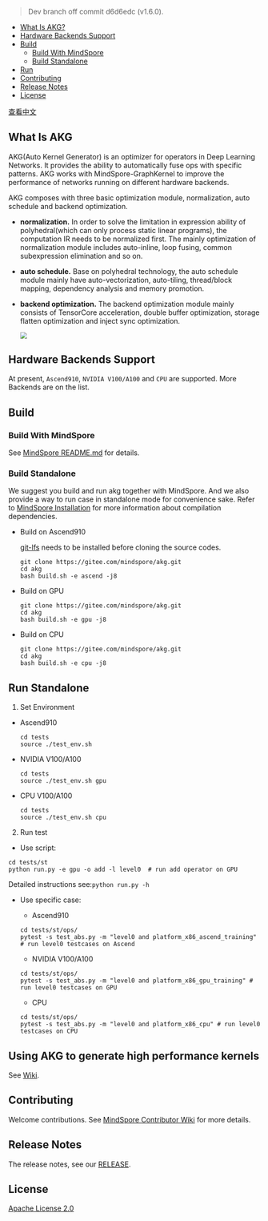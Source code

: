 > Dev branch off commit d6d6edc (v1.6.0).

- [What Is AKG?](#what-is-akg)
- [Hardware Backends Support](#hardware-backends-support)
- [Build](#build)
    - [Build With MindSpore](#build-with-mindspore)
    - [Build Standalone](#build-standalone)
- [Run](#run)
- [Contributing](#contributing)
- [Release Notes](#release-notes)
- [License](#license)

[查看中文](./README_CN.md)

## What Is AKG
AKG(Auto Kernel Generator) is an optimizer for operators in Deep Learning Networks. It provides the ability to automatically fuse ops with specific patterns. AKG works with MindSpore-GraphKernel to improve the performance of networks running on different hardware backends.

AKG composes with three basic optimization module, normalization, auto schedule and backend optimization.
- **normalization.** In order to solve the limitation in expression ability of polyhedral(which can only process static linear programs), the computation IR needs to be normalized first. The mainly optimization of normalization module includes auto-inline, loop fusing, common subexpression elimination and so on.
- **auto schedule.** Base on polyhedral technology, the auto schedule module mainly have auto-vectorization, auto-tiling, thread/block mapping, dependency analysis and memory promotion.
- **backend optimization.** The backend optimization module mainly consists of TensorCore acceleration, double buffer optimization, storage flatten optimization and inject sync optimization.

  <img src="docs/akg-design.png" style="zoom:80%" div align=center/>

## Hardware Backends Support
At present, `Ascend910`, `NVIDIA V100/A100` and `CPU` are supported. More Backends are on the list.

## Build

### Build With MindSpore
See [MindSpore README.md](https://gitee.com/mindspore/mindspore/blob/master/README.md) for details.

### Build Standalone
We suggest you build and run akg together with MindSpore. And we also provide a way to run case in standalone mode for convenience sake.
Refer to [MindSpore Installation](https://www.mindspore.cn/install/en) for more information about compilation dependencies.
- Build on Ascend910

  [git-lfs](https://github.com/git-lfs/git-lfs/wiki/installation) needs to be installed before cloning the source codes.
  ```
  git clone https://gitee.com/mindspore/akg.git
  cd akg
  bash build.sh -e ascend -j8
  ```

- Build on GPU
  ```
  git clone https://gitee.com/mindspore/akg.git
  cd akg
  bash build.sh -e gpu -j8
  ```

- Build on CPU
  ```
  git clone https://gitee.com/mindspore/akg.git
  cd akg
  bash build.sh -e cpu -j8
  ```

## Run Standalone
1. Set Environment

- Ascend910
  ```
  cd tests
  source ./test_env.sh
  ```

- NVIDIA V100/A100
  ```
  cd tests
  source ./test_env.sh gpu
  ```

- CPU V100/A100
  ```
  cd tests
  source ./test_env.sh cpu
  ```

2. Run test

- Use script:
```
cd tests/st
python run.py -e gpu -o add -l level0  # run add operator on GPU
```
  Detailed instructions see:`python run.py -h`
- Use specific case:

  - Ascend910
  ```
  cd tests/st/ops/
  pytest -s test_abs.py -m "level0 and platform_x86_ascend_training" # run level0 testcases on Ascend
  ```

  - NVIDIA V100/A100
  ```
  cd tests/st/ops/
  pytest -s test_abs.py -m "level0 and platform_x86_gpu_training" # run level0 testcases on GPU
  ```

  - CPU
  ```
  cd tests/st/ops/
  pytest -s test_abs.py -m "level0 and platform_x86_cpu" # run level0 testcases on CPU
  ```

## Using AKG to generate high performance kernels
See [Wiki](https://gitee.com/mindspore/akg/wikis).

## Contributing

Welcome contributions. See [MindSpore Contributor Wiki](https://gitee.com/mindspore/mindspore/blob/master/CONTRIBUTING.md) for
more details.

## Release Notes

The release notes, see our [RELEASE](RELEASE.md).

## License

[Apache License 2.0](LICENSE)
